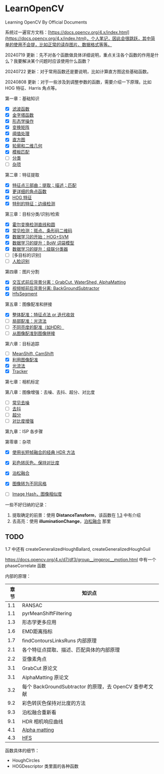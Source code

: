 # LearnOpenCV

Learning OpenCV By Official Documents

系统过一遍官方文档：[https://docs.opencv.org/4.x/index.html](https://docs.opencv.org/4.x/index.html)，个人笔记，因此会很跳跃，其中简单的使用不会提，比如正常的读存图片、数据格式等等。

20240719 更新：先不对各个函数做具体详细说明，重点关注各个函数的作用是什么？我要解决某个问题时应该使用什么函数？

20240722 更新：对于常用函数还是要说明，比如计算直方图这些基础函数。

20240808 更新：对于一些涉及到调整参数的函数，需要介绍一下原理。比如 HOG 特征、Harris 角点等。

第一章：基础知识

- [X] [滤波函数](./docs/1.1.md)
- [X] [金字塔函数](./docs/1.2.md)
- [X] [形态学操作](./docs/1.3.md)
- [X] [变换矩阵](./docs/1.4.md)
- [X] [阈值处理](./docs/1.5.md)
- [X] [直方图](./docs/1.6.md)
- [X] [轮廓和二维几何](./docs/1.7.md)
- [X] [模板匹配](./docs/1.8.md)
- [ ] [分类](./docs/1.9.md)
- [ ] [杂项](./docs/1.misc.md)

第二章：特征提取

- [X] [特征点三部曲：提取；描述；匹配](./docs/2.1.md)
- [X] [更详细的角点函数](./docs/2.2.md)
- [X] [HOG 特征](./docs/2.3.md)
- [X] [特别的特征：边缘检测](./docs/2.4.md)

第三章：目标分类/识别/检索

- [X] [霍尔变换检测直线和圆](./docs/3.1.md)
- [X] [常见检测：斑点、条形码二维码](./docs/3.2.md)
- [X] [数据学习的开始：HOG+SVM](./docs/3.3.md)
- [X] [数据学习的提升：BoW 词袋模型](./docs/3.4.md)
- [X] [数据学习的提升：级联分类器](./docs/3.5.md)
- [ ] [多目标的识别]
- [ ] [人脸识别](./docs/3.6.md)

第四章：图片分割

- [X] [交互式前后背景分离：GrabCut, WaterShed, AlphaMatting](./docs/4.1.md)
- [X] [视频帧前后背景分离: BackGroundSubtractor](./docs/4.2.md)
- [X] [HfsSegment](./docs/4.3.md)

第五章：图像配准和拼接

- [X] [整体配准：特征点法 or 迭代收敛](./docs/5.1.md)
- [ ] [局部配准：光流法](./docs/5.2.md)
- [ ] [不同亮度的配准（如HDR）](./docs/5.3.md)
- [ ] [从图像配准到图像拼接](./docs/5.4.md)

第六章：目标追踪

- [ ] [MeanShift, CamShift](./docs/6.1.md)
- [X] [利用图像配准](./docs/6.2.md)
- [X] [光流法](./docs/6.3.md)
- [X] [Tracker](./docs/6.4.md)

第七章：相机标定

第八章：图像增强：去噪、去抖、超分、对比度

- [ ] [常见去噪](./docs/8.1.md)
- [ ] [去抖](./docs/8.2.md)
- [ ] [超分](./docs/8.3.md)
- [ ] [对比度增强](./docs/8.4.md)

第九章：ISP 各步骤

第零章：杂项

- [X] [使用长短帧融合的经典 HDR 方法](./docs/0.1.md)
- [X] [彩色转灰色，保持对比度](https://docs.opencv.org/4.x/d4/d32/group__photo__decolor.html)
- [X] [泊松融合](./docs/0.2.md)
- [X] [图像转为不同风格](./docs/0.3.md)
- [ ] [Image Hash，图像相似度](./docs/0.4.md)


一些不好归纳的记录：

1. 提取确定的前景：使用 **DistanceTansform**，该函数在 [1.3](./docs/1.3.md) 中有介绍
2. 去高亮：使用 **illuminationChange**，[泊松融合](./docs/9.2.md) 那里

## TODO

1.7 中还有 createGeneralizedHoughBallard, createGeneralizedHoughGuil

https://docs.opencv.org/4.x/d7/df3/group__imgproc__motion.html 中有一个 phaseCorrelate 函数

内部的原理：

| 章节 | 知识点                                                                                                                         |
| ---- | ------------------------------------------------------------------------------------------------------------------------------ |
| 1.1  | RANSAC                                                                                                                         |
| 1.1  | pyrMeanShiftFiltering                                                                                                          |
| 1.3  | 形态学更多应用                                                                                                                 |
| 1.6  | EMD距离指标                                                                                                                    |
| 1.7  | findContoursLinksRuns 内部原理                                                                                                 |
| 2.1  | 各个特征点提取、描述、匹配具体的内部原理                                                                                       |
| 2.2  | 亚像素角点                                                                                                                     |
| 3.1  | GrabCut 原论文                                                                                                                 |
| 3.1  | AlphaMatting 原论文                                                                                                            |
| 3.2  | 每个 BackGroundSubtractor 的原理，去 OpenCV 查参考文献                                                                         |
| 9.2  | 彩色转灰色保持对比度的方法                                                                                                     |
| 9.3  | 泊松融合重新看                                                                                                                 |
| 9.1  | HDR 相机响应曲线                                                                                                               |
| 4.1  | [Alpha matting](https://openaccess.thecvf.com/content_cvpr_2017/papers/Aksoy_Designing_Effective_Inter-Pixel_CVPR_2017_paper.pdf) |
| 4.3  | [HFS](https://github.com/yun-liu/hfs)                                                                                             |

函数具体的细节：

- HoughCircles
- HOGDescriptor 类里面的各种函数
